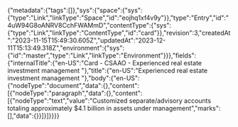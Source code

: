 {"metadata":{"tags":[]},"sys":{"space":{"sys":{"type":"Link","linkType":"Space","id":"eojhq1xf4v9y"}},"type":"Entry","id":"4uW94G8oANRV8CchFWAMmD","contentType":{"sys":{"type":"Link","linkType":"ContentType","id":"card"}},"revision":3,"createdAt":"2023-11-15T15:49:30.605Z","updatedAt":"2023-12-11T15:13:49.318Z","environment":{"sys":{"id":"master","type":"Link","linkType":"Environment"}}},"fields":{"internalTitle":{"en-US":"Card - CSAAO - Experienced real estate investment management "},"title":{"en-US":"Experienced real estate investment management "},"body":{"en-US":{"nodeType":"document","data":{},"content":[{"nodeType":"paragraph","data":{},"content":[{"nodeType":"text","value":"Customized separate/advisory accounts totaling approximately $4.1 billion in assets under management","marks":[],"data":{}}]}]}}}}